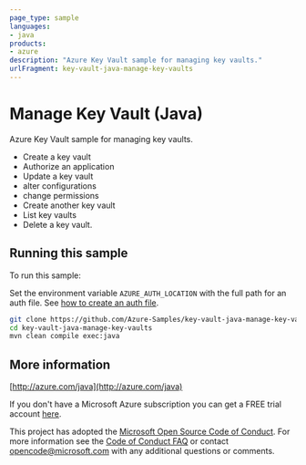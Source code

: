 ```yaml
---
page_type: sample
languages:
- java
products:
- azure
description: "Azure Key Vault sample for managing key vaults."
urlFragment: key-vault-java-manage-key-vaults
---
```


# Manage Key Vault (Java)

Azure Key Vault sample for managing key vaults.
  
- Create a key vault
- Authorize an application
- Update a key vault
 - alter configurations
 - change permissions
- Create another key vault
- List key vaults
- Delete a key vault.

## Running this sample

To run this sample:

Set the environment variable `AZURE_AUTH_LOCATION` with the full path for an auth file. See [how to create an auth file](https://github.com/Azure/azure-libraries-for-java/blob/master/AUTH.md).

```bash
git clone https://github.com/Azure-Samples/key-vault-java-manage-key-vaults.git
cd key-vault-java-manage-key-vaults
mvn clean compile exec:java
```

## More information

[http://azure.com/java](http://azure.com/java)

If you don't have a Microsoft Azure subscription you can get a FREE trial account [here](http://go.microsoft.com/fwlink/?LinkId=330212).

This project has adopted the [Microsoft Open Source Code of Conduct](https://opensource.microsoft.com/codeofconduct/). For more information see the [Code of Conduct FAQ](https://opensource.microsoft.com/codeofconduct/faq/) or contact [opencode@microsoft.com](mailto:opencode@microsoft.com) with any additional questions or comments.

